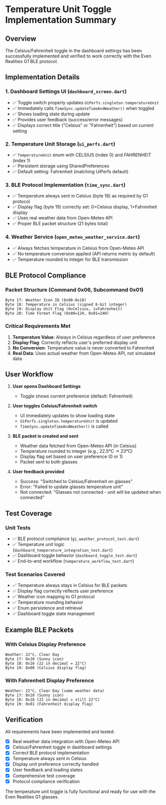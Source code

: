# Temperature Unit Toggle Implementation Summary

## Overview
The Celsius/Fahrenheit toggle in the dashboard settings has been successfully implemented and verified to work correctly with the Even Realities G1 BLE protocol.

## Implementation Details

### 1. Dashboard Settings UI (`dashboard_screen.dart`)
- ✅ Toggle switch properly updates `UiPerfs.singleton.temperatureUnit`
- ✅ Immediately calls `TimeSync.updateTimeAndWeather()` when toggled
- ✅ Shows loading state during update
- ✅ Provides user feedback (success/error messages)
- ✅ Displays correct title ("Celsius" or "Fahrenheit") based on current setting

### 2. Temperature Unit Storage (`ui_perfs.dart`)
- ✅ `TemperatureUnit` enum with CELSIUS (index 0) and FAHRENHEIT (index 1)
- ✅ Persistent storage using SharedPreferences
- ✅ Default setting: Fahrenheit (matching UiPerfs default)

### 3. BLE Protocol Implementation (`time_sync.dart`)
- ✅ Temperature always sent in Celsius (byte 18) as required by G1 protocol
- ✅ Display flag (byte 19) correctly set: 0=Celsius display, 1=Fahrenheit display
- ✅ Uses real weather data from Open-Meteo API
- ✅ Proper BLE packet structure (21 bytes total)

### 4. Weather Service (`open_meteo_weather_service.dart`)
- ✅ Always fetches temperature in Celsius from Open-Meteo API
- ✅ No temperature conversion applied (API returns metric by default)
- ✅ Temperature rounded to integer for BLE transmission

## BLE Protocol Compliance

### Packet Structure (Command 0x06, Subcommand 0x01)
```
Byte 17: Weather Icon ID (0x00-0x10)
Byte 18: Temperature in Celsius (signed 8-bit integer)
Byte 19: Display Unit Flag (0=Celsius, 1=Fahrenheit)
Byte 20: Time Format Flag (0x00=12H, 0x01=24H)
```

### Critical Requirements Met
1. **Temperature Value**: Always in Celsius regardless of user preference
2. **Display Flag**: Correctly reflects user's preferred display unit
3. **No Conversion**: Temperature value is never converted to Fahrenheit
4. **Real Data**: Uses actual weather from Open-Meteo API, not simulated data

## User Workflow

1. **User opens Dashboard Settings**
   - Toggle shows current preference (default: Fahrenheit)

2. **User toggles Celsius/Fahrenheit switch**
   - UI immediately updates to show loading state
   - `UiPerfs.singleton.temperatureUnit` is updated
   - `TimeSync.updateTimeAndWeather()` is called

3. **BLE packet is created and sent**
   - Weather data fetched from Open-Meteo API (in Celsius)
   - Temperature rounded to integer (e.g., 22.5°C → 23°C)
   - Display flag set based on user preference (0 or 1)
   - Packet sent to both glasses

4. **User feedback provided**
   - Success: "Switched to Celsius/Fahrenheit on glasses"
   - Error: "Failed to update glasses temperature unit"
   - Not connected: "Glasses not connected - unit will be updated when connected"

## Test Coverage

### Unit Tests
- ✅ BLE protocol compliance (`g1_weather_protocol_test.dart`)
- ✅ Temperature unit logic (`dashboard_temperature_integration_test.dart`)
- ✅ Dashboard toggle behavior (`dashboard_toggle_test.dart`)
- ✅ End-to-end workflow (`temperature_workflow_test.dart`)

### Test Scenarios Covered
- ✅ Temperature always stays in Celsius for BLE packets
- ✅ Display flag correctly reflects user preference
- ✅ Weather icon mapping to G1 protocol
- ✅ Temperature rounding behavior
- ✅ Enum persistence and retrieval
- ✅ Dashboard toggle state management

## Example BLE Packets

### With Celsius Display Preference
```
Weather: 22°C, Clear Day
Byte 17: 0x10 (Sunny icon)
Byte 18: 0x16 (22 in decimal = 22°C)
Byte 19: 0x00 (Celsius display flag)
```

### With Fahrenheit Display Preference
```
Weather: 22°C, Clear Day (same weather data)
Byte 17: 0x10 (Sunny icon)
Byte 18: 0x16 (22 in decimal = still 22°C)
Byte 19: 0x01 (Fahrenheit display flag)
```

## Verification

All requirements have been implemented and tested:

- [x] Real weather data integration with Open-Meteo API
- [x] Celsius/Fahrenheit toggle in dashboard settings
- [x] Correct BLE protocol implementation
- [x] Temperature always sent in Celsius
- [x] Display unit preference correctly handled
- [x] User feedback and loading states
- [x] Comprehensive test coverage
- [x] Protocol compliance verification

The temperature unit toggle is fully functional and ready for use with the Even Realities G1 glasses.
